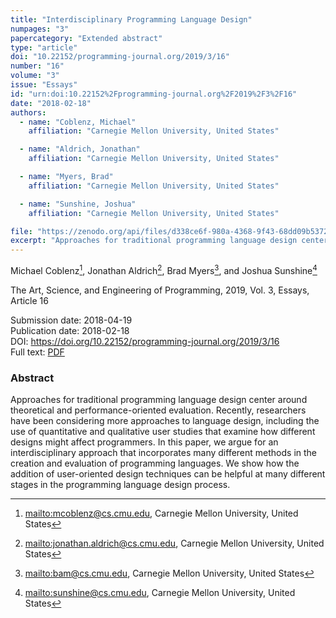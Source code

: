 ```yaml
---
title: "Interdisciplinary Programming Language Design"
numpages: "3"
papercategory: "Extended abstract"
type: "article"
doi: "10.22152/programming-journal.org/2019/3/16"
number: "16"
volume: "3"
issue: "Essays"
id: "urn:doi:10.22152%2Fprogramming-journal.org%2F2019%2F3%2F16"
date: "2018-02-18"
authors: 
  - name: "Coblenz, Michael"
    affiliation: "Carnegie Mellon University, United States"

  - name: "Aldrich, Jonathan"
    affiliation: "Carnegie Mellon University, United States"

  - name: "Myers, Brad"
    affiliation: "Carnegie Mellon University, United States"

  - name: "Sunshine, Joshua"
    affiliation: "Carnegie Mellon University, United States"

file: "https://zenodo.org/api/files/d338ce6f-980a-4368-9f43-68dd09b53720/InterdisciplinaryProgrammingLanguageDesign.pdf"
excerpt: "Approaches for traditional programming language design center around theoretical and performance-oriented evaluation. Recently, researchers have been considering more approaches to language design, including the use of quantitative and qualitative user studies that examine how different designs might affect programmers. In this paper, we argue for an interdisciplinary approach that incorporates many different methods in the creation and evaluation of programming languages. We show how the addition of user-oriented design techniques can be helpful at many different stages in the programming language design process."
---
```

Michael Coblenz[^1], Jonathan Aldrich[^2], Brad Myers[^3], and Joshua Sunshine[^4]

The Art, Science, and Engineering of Programming, 2019, Vol. 3, Essays, Article 16

Submission date: 2018-04-19  
Publication date: 2018-02-18  
DOI: <https://doi.org/10.22152/programming-journal.org/2019/3/16>  
Full text: [PDF](https://zenodo.org/record/6298953)  


### Abstract
Approaches for traditional programming language design center around theoretical and performance-oriented evaluation. Recently, researchers have been considering more approaches to language design, including the use of quantitative and qualitative user studies that examine how different designs might affect programmers. In this paper, we argue for an interdisciplinary approach that incorporates many different methods in the creation and evaluation of programming languages. We show how the addition of user-oriented design techniques can be helpful at many different stages in the programming language design process.


[^1]: <mailto:mcoblenz@cs.cmu.edu>, Carnegie Mellon University, United States
[^2]: <mailto:jonathan.aldrich@cs.cmu.edu>, Carnegie Mellon University, United States
[^3]: <mailto:bam@cs.cmu.edu>, Carnegie Mellon University, United States
[^4]: <mailto:sunshine@cs.cmu.edu>, Carnegie Mellon University, United States
